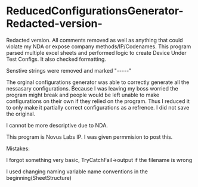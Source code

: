 # ReducedConfigurationsGenerator-Redacted-version-
Redacted version. All comments removed as well as anything that could violate my NDA or expose company methods/IP/Codenames. This program parsed multiple excel sheets and performed logic to create Device Under Test Configs. It also checked formatting. 

Senstive strings were removed and marked "*-----*" 

The orginal configurations generator was able to correctly generate all the nessasary configurations. Because I was leaving my boss worried the program might break and people would be left unable to make configurations on their own if they relied on the program. Thus I reduced it to only make it partially correct configurations as a refrence. I did not save the original.

I cannot be more descriptive due to NDA.

This program is Novus Labs IP.
I was given permmision to post this.



Mistakes:

I forgot something very basic, TryCatchFail->output if the filename is wrong

I used changing naming variable name conventions in the beginning(SheetStructure)





